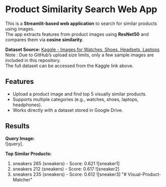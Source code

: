 # Product Similarity Search Web App

This is a **Streamlit-based web application** to search for similar products using images.  
The app extracts features from product images using **ResNet50** and compares them via **cosine similarity**.

**Dataset Source:** [Kaggle - Images for Watches, Shoes, Headsets, Laptops](https://www.kaggle.com/datasets/cliffordlee96/images-for-watches-shoes-headsets-laptops)  
Note : Due to GitHub’s upload size limits, only a few sample images are included in this repository.  
The full dataset can be accessed from the Kaggle link above.

## Features
- Upload a product image and find top 5 visually similar products.
- Supports multiple categories (e.g., watches, shoes, laptops, headphones).
- Works directly with a dataset stored in Google Drive.

## Results

**Query Image:**  
![query].

**Top Similar Products:**
1. sneakers 265 (sneakers) - Score: 0.621 ![sneaker1]
2. sneakers 212 (sneakers) - Score: 0.617 ![sneaker2]
3. sneakers 235 (sneakers) - Score: 0.612 ![sneaker3]
"# Visual-Product-Matcher" 


